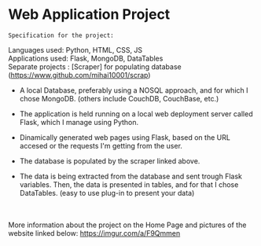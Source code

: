 # Web Application Project

~~~~~~~~~~~~~~~~~~~~~~~~~~~~~
Specification for the project:
~~~~~~~~~~~~~~~~~~~~~~~~~~~~~

Languages used: Python, HTML, CSS, JS<br/>
Applications used: Flask, MongoDB, DataTables<br/>
Separate projects : [Scraper] for populating database (https://www.github.com/mihai10001/scrap)<br/>


- A local Database, preferably using a NOSQL approach, and for which I chose MongoDB. (others include CouchDB, CouchBase, etc.)

- The application is held running on a local web deployment server called Flask, which I manage using Python.

- Dinamically generated web pages using Flask, based on the URL accesed or the requests I'm getting from the user.

- The database is populated by the scraper linked above.

- The data is being extracted from the database and sent trough Flask variables. Then, the data is presented in tables, and for that I chose DataTables. (easy to use plug-in to present your data)

<br/><br/>
More information about the project on the Home Page and pictures of the website linked below:
https://imgur.com/a/F9Qmmen

